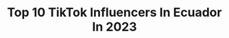 ---
title: Top 10 TikTok Influencers In Ecuador In 2023
description: >-
  Find top TikTok influencers in Ecuador in 2023. Most popular hashtags: #fyp #parati #greenscreen.
platform: TikTok
hits: 697
text_top: Discover the top-rated TikTok profiles on inBeat.
text_bottom: inBeat has 697 TikTok influencers like this in Ecuador for you to pitch.
profiles:
  - username: "ruth_1211_la_mejor"
    fullname: >-
      Angela352kawuay
    bio: >-
      amo a todos mis seguidores 💜y para los que son nuevos bienvenido/a nv:no -w-
    location: "Ecuador"
    followers: 46700
    engagement: 2433
    commentsToLikes: 0.069382
    id: ckbbaxm3gzzjq0j23dwunjf4k
    verified: false
    hashtags: "#greenscreen, #tuneldeltiempo, #gachaclub, #los"
  - username: "clueless._.kai"
    fullname: >-
      ara ara.... 👁👁
    bio: >-
      bully AND stalker =jay 😑 kayden= num.3💔 #kaiisswagerthanboth #kaiforthewin
    location: "Ecuador"
    followers: 97200
    engagement: 2371
    commentsToLikes: 0.053499
    id: ckb17ctnduyz10j23zehourbk
    verified: false
    hashtags: "#idk, #foryoupage, #gacha, #aot"
  - username: "dancewithwolf"
    fullname: >-
      Danza con lobos✅
    bio: >-
      Temporada de Ballenas en Salinas Ecuador 🐋💦🐋💦🐋💦🐋💦🐋💦
    location: "Ecuador"
    followers: 30800
    engagement: 2078
    commentsToLikes: 0.417358
    id: ckaut3uqqy3o50j23ev35tsjl
    verified: false
    hashtags: "#guia, #ponderwithzion, #playadesalinas, #mar"
  - username: "reymun_art"
    fullname: >-
      ✨Reymun✨
    bio: >-
      ✨vivan el Arte, hasta inhalar pintura✨ na mentira... esto es Family friendly.
    location: "Ecuador"
    followers: 22600
    engagement: 2057
    commentsToLikes: 0.072214
    id: ckd16sjt8nure0j23hh2p1caz
    verified: false
    hashtags: "#foryou, #lentejas, #draw, #makeup"
  - username: "sooy.nena"
    fullname: >-
      ✿᭄Ｎｅｎａ→ღ
    bio: >-
      Me sigues? o TiEnEs MiEdO aL eXiTo 😼 Spam=🚫BLOQUEO🚫 ID: 🍀1949128467🍀 EE.UU
    location: "Ecuador"
    followers: 7384
    engagement: 1416
    commentsToLikes: 0.197788
    id: ckck2kfv0m1150j233ti7bbv8
    verified: false
    hashtags: "#queelamorfluya"
  - username: "jr_ribera"
    fullname: >-
      JordiRibera👅
    bio: >-
      ✨Nueva cuenta, sígueme bb✨ - Ig: jordiriberamusica 🌹¿150k?🌹 No Spam de likes
    location: "Ecuador"
    followers: 109300
    engagement: 1598
    commentsToLikes: 0.109455
    id: ckbf2ck1hpdl50j23qxyx8qtj
    verified: false
    hashtags: "#foryoupage, #parati, #fyp, #soltero"
  - username: "tujosue_ec"
    fullname: >-
      Josué 
    bio: >-
      Estoy intentando cambiar el mundo de nuestros animales 🐾🌎 Te unes? Bienvenid@✊
    location: "Ecuador"
    followers: 1200000
    engagement: 2809
    commentsToLikes: 0.018262
    id: ckdnhu87ti9uz0j23t8zv67ag
    verified: false
    hashtags: "#refugio, #help, #dog, #animales"
  - username: "eddiemew"
    fullname: >-
      EddieMew
    bio: >-
      Si lo sueñas es Posible ✨ 🇪🇨
    location: "Ecuador"
    followers: 1200000
    engagement: 1667
    commentsToLikes: 0.012446
    id: ckbf2jxzcpmmc0j23ansnbxm1
    verified: true
    hashtags: "#comedia, #tatostime, #bromas, #diadelasmadres"
  - username: "29karito29"
    fullname: >-
      Ratona
    bio: >-
      😊Quito-Ecuador😊 wii gracias ya somos 4k 🐁🐭💃🏻 Insta: Ratoncitakarol Younow
    location: "Ecuador"
    followers: 4680
    engagement: 2428
    commentsToLikes: 0.062163
    id: ckbkj63scbwgx0j234xqgw3wp
    verified: false
    hashtags: "#fyp, #parati, #younowenespanoloficial, #comedian"
  - username: "96_ciana"
    fullname: >-
      Cindy Anahi Proaño
    bio: >-
      🇪🇨🅴🅲🆄🅰🅳🅾🆁-🆀🆄🅸🆃🅾🇪🇨 ɪɢ: ancycrxzy 🏳️‍🌈 ❤️⚽
    location: "Ecuador"
    followers: 3459
    engagement: 2022
    commentsToLikes: 0.066173
    id: ckaupn3a8urcp0j23n0v64pqn
    verified: false
    hashtags: "#ecuador, #fyp, #lesbianas, #23"
---